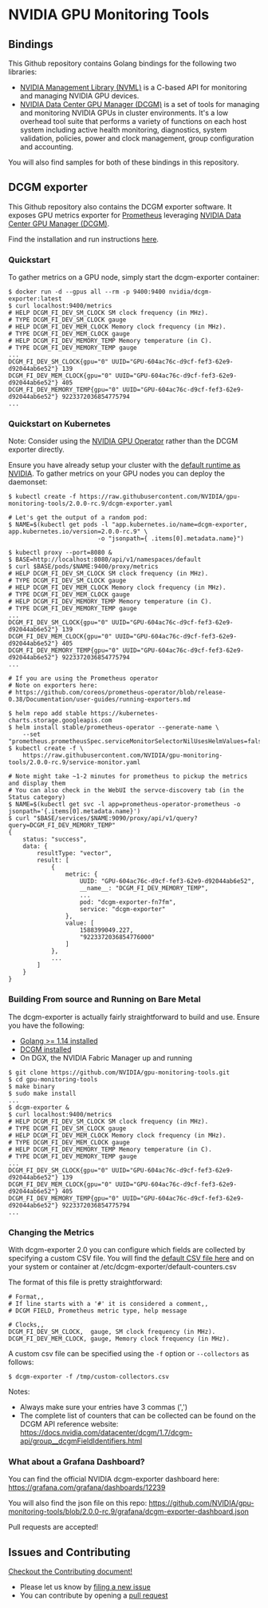 # NVIDIA GPU Monitoring Tools

## Bindings

This Github repository contains Golang bindings for the following two libraries:
- [NVIDIA Management Library (NVML)](https://docs.nvidia.com/deploy/nvml-api/nvml-api-reference.html#nvml-api-reference) is a C-based API for monitoring and managing NVIDIA GPU devices.
- [NVIDIA Data Center GPU Manager (DCGM)](https://developer.nvidia.com/data-center-gpu-manager-dcgm) is a set of tools for managing and monitoring NVIDIA GPUs in cluster environments. It's a low overhead tool suite that performs a variety of functions on each host system including active health monitoring, diagnostics, system validation, policies, power and clock management, group configuration and accounting.

You will also find samples for both of these bindings in this repository.

## DCGM exporter

This Github repository also contains the DCGM exporter software. It exposes GPU metrics exporter for [Prometheus](https://prometheus.io/) leveraging [NVIDIA Data Center GPU Manager (DCGM)](https://developer.nvidia.com/data-center-gpu-manager-dcgm).

Find the installation and run instructions [here](https://github.com/NVIDIA/gpu-monitoring-tools/blob/master/exporters/prometheus-dcgm/README.md).

### Quickstart

To gather metrics on a GPU node, simply start the dcgm-exporter container:
```
$ docker run -d --gpus all --rm -p 9400:9400 nvidia/dcgm-exporter:latest
$ curl localhost:9400/metrics
# HELP DCGM_FI_DEV_SM_CLOCK SM clock frequency (in MHz).
# TYPE DCGM_FI_DEV_SM_CLOCK gauge
# HELP DCGM_FI_DEV_MEM_CLOCK Memory clock frequency (in MHz).
# TYPE DCGM_FI_DEV_MEM_CLOCK gauge
# HELP DCGM_FI_DEV_MEMORY_TEMP Memory temperature (in C).
# TYPE DCGM_FI_DEV_MEMORY_TEMP gauge
...
DCGM_FI_DEV_SM_CLOCK{gpu="0" UUID="GPU-604ac76c-d9cf-fef3-62e9-d92044ab6e52"} 139
DCGM_FI_DEV_MEM_CLOCK{gpu="0" UUID="GPU-604ac76c-d9cf-fef3-62e9-d92044ab6e52"} 405
DCGM_FI_DEV_MEMORY_TEMP{gpu="0" UUID="GPU-604ac76c-d9cf-fef3-62e9-d92044ab6e52"} 9223372036854775794
...
```

### Quickstart on Kubernetes

Note: Consider using the [NVIDIA GPU Operator](https://github.com/NVIDIA/gpu-operator) rather than the DCGM exporter directly.

Ensure you have already setup your cluster with the [default runtime as NVIDIA](https://github.com/NVIDIA/nvidia-container-runtime#docker-engine-setup).
To gather metrics on your GPU nodes you can deploy the daemonset:
```
$ kubectl create -f https://raw.githubusercontent.com/NVIDIA/gpu-monitoring-tools/2.0.0-rc.9/dcgm-exporter.yaml

# Let's get the output of a random pod:
$ NAME=$(kubectl get pods -l "app.kubernetes.io/name=dcgm-exporter, app.kubernetes.io/version=2.0.0-rc.9" \
                         -o "jsonpath={ .items[0].metadata.name}")

$ kubectl proxy --port=8080 &
$ BASE=http://localhost:8080/api/v1/namespaces/default
$ curl $BASE/pods/$NAME:9400/proxy/metrics
# HELP DCGM_FI_DEV_SM_CLOCK SM clock frequency (in MHz).
# TYPE DCGM_FI_DEV_SM_CLOCK gauge
# HELP DCGM_FI_DEV_MEM_CLOCK Memory clock frequency (in MHz).
# TYPE DCGM_FI_DEV_MEM_CLOCK gauge
# HELP DCGM_FI_DEV_MEMORY_TEMP Memory temperature (in C).
# TYPE DCGM_FI_DEV_MEMORY_TEMP gauge
...
DCGM_FI_DEV_SM_CLOCK{gpu="0" UUID="GPU-604ac76c-d9cf-fef3-62e9-d92044ab6e52"} 139
DCGM_FI_DEV_MEM_CLOCK{gpu="0" UUID="GPU-604ac76c-d9cf-fef3-62e9-d92044ab6e52"} 405
DCGM_FI_DEV_MEMORY_TEMP{gpu="0" UUID="GPU-604ac76c-d9cf-fef3-62e9-d92044ab6e52"} 9223372036854775794
...

# If you are using the Prometheus operator
# Note on exporters here:
# https://github.com/coreos/prometheus-operator/blob/release-0.38/Documentation/user-guides/running-exporters.md

$ helm repo add stable https://kubernetes-charts.storage.googleapis.com
$ helm install stable/prometheus-operator --generate-name \
    --set "prometheus.prometheusSpec.serviceMonitorSelectorNilUsesHelmValues=false"
$ kubectl create -f \
    https://raw.githubusercontent.com/NVIDIA/gpu-monitoring-tools/2.0.0-rc.9/service-monitor.yaml

# Note might take ~1-2 minutes for prometheus to pickup the metrics and display them
# You can also check in the WebUI the servce-discovery tab (in the Status category)
$ NAME=$(kubectl get svc -l app=prometheus-operator-prometheus -o jsonpath='{.items[0].metadata.name}')
$ curl "$BASE/services/$NAME:9090/proxy/api/v1/query?query=DCGM_FI_DEV_MEMORY_TEMP"
{
	status: "success",
	data: {
		resultType: "vector",
		result: [
			{
				metric: {
					UUID: "GPU-604ac76c-d9cf-fef3-62e9-d92044ab6e52",
					__name__: "DCGM_FI_DEV_MEMORY_TEMP",
					...
					pod: "dcgm-exporter-fn7fm",
					service: "dcgm-exporter"
				},
				value: [
					1588399049.227,
					"9223372036854776000"
				]
			},
			...
		]
	}
}
```


### Building From source and Running on Bare Metal

The dcgm-exporter is actually fairly straightforward to build and use.
Ensure you have the following:
- [Golang >= 1.14 installed](https://golang.org/)
- [DCGM installed](https://developer.nvidia.com/dcgm)
- On DGX, the NVIDIA Fabric Manager up and running

```
$ git clone https://github.com/NVIDIA/gpu-monitoring-tools.git
$ cd gpu-monitoring-tools
$ make binary
$ sudo make install
...
$ dcgm-exporter &
$ curl localhost:9400/metrics
# HELP DCGM_FI_DEV_SM_CLOCK SM clock frequency (in MHz).
# TYPE DCGM_FI_DEV_SM_CLOCK gauge
# HELP DCGM_FI_DEV_MEM_CLOCK Memory clock frequency (in MHz).
# TYPE DCGM_FI_DEV_MEM_CLOCK gauge
# HELP DCGM_FI_DEV_MEMORY_TEMP Memory temperature (in C).
# TYPE DCGM_FI_DEV_MEMORY_TEMP gauge
...
DCGM_FI_DEV_SM_CLOCK{gpu="0" UUID="GPU-604ac76c-d9cf-fef3-62e9-d92044ab6e52"} 139
DCGM_FI_DEV_MEM_CLOCK{gpu="0" UUID="GPU-604ac76c-d9cf-fef3-62e9-d92044ab6e52"} 405
DCGM_FI_DEV_MEMORY_TEMP{gpu="0" UUID="GPU-604ac76c-d9cf-fef3-62e9-d92044ab6e52"} 9223372036854775794
...
```


### Changing the Metrics

With dcgm-exporter 2.0 you can configure which fields are collected by specifying a custom CSV file.
You will find the [default CSV file here](https://github.com/NVIDIA/gpu-monitoring-tools/blob/2.0.0-rc.9/etc/dcgm-exporter/default-counters.csv) and on your system or container at /etc/dcgm-exporter/default-counters.csv

The format of this file is pretty straightforward:
```
# Format,,
# If line starts with a '#' it is considered a comment,,
# DCGM FIELD, Prometheus metric type, help message

# Clocks,,
DCGM_FI_DEV_SM_CLOCK,  gauge, SM clock frequency (in MHz).
DCGM_FI_DEV_MEM_CLOCK, gauge, Memory clock frequency (in MHz).
```

A custom csv file can be specified using the `-f` option or `--collectors` as follows:
```
$ dcgm-exporter -f /tmp/custom-collectors.csv
```

Notes:
- Always make sure your entries have 3 commas (',')
- The complete list of counters that can be collected can be found on the DCGM API reference website: https://docs.nvidia.com/datacenter/dcgm/1.7/dcgm-api/group__dcgmFieldIdentifiers.html

### What about a Grafana Dashboard?

You can find the official NVIDIA dcgm-exporter dashboard here: https://grafana.com/grafana/dashboards/12239

You will also find the json file on this repo: https://github.com/NVIDIA/gpu-monitoring-tools/blob/2.0.0-rc.9/grafana/dcgm-exporter-dashboard.json

Pull requests are accepted!

## Issues and Contributing

[Checkout the Contributing document!](CONTRIBUTING.md)

* Please let us know by [filing a new issue](https://github.com/NVIDIA/gpu-monitoring-tools/issues/new)
* You can contribute by opening a [pull request](https://gitlab.com/nvidia/container-toolkit/gpu-monitoring-tools)
